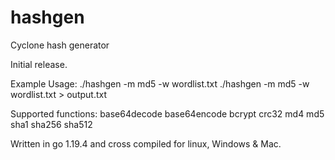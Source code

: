 # hashgen
Cyclone hash generator

Initial release.

Example Usage:
./hashgen -m md5 -w wordlist.txt
./hashgen -m md5 -w wordlist.txt > output.txt

Supported functions:
base64decode
base64encode
bcrypt
crc32
md4
md5
sha1
sha256
sha512

Written in go 1.19.4 and cross compiled for linux, Windows & Mac.
